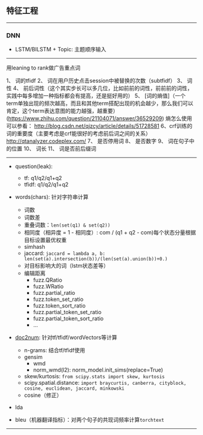 ## 特征工程
---
### DNN
- LSTM/BILSTM + Topic: 主题顺序输入


---
用leaning to rank做广告重点词


1、 词的tfidf 
2、 词在用户历史点击session中被替换的次数（subtfidf） 
3、 词性 
4、 前后词性（这个其实步长可以多几位，比如前前的词性，前前前的词性，实践中每多增加一种指标都会有提高，还是挺好用的） 
5、 [词的熵值]（一个term单独出现的频次越高，而且和其他term搭配出现的机会越少，那么我们可以肯定，这个term表达意图的能力越强，越重要）(https://www.zhihu.com/question/21104071/answer/36529209) 
熵怎么使用可以参看： 
http://blog.csdn.net/qjzcy/article/details/51728581 
6、crf训练的词的重要度（主要考虑是crf能很好的考虑前后词之间的关系） 
http://qtanalyzer.codeplex.com/ 
7、 是否停用词 
8、 是否数字 
9、 词在句子中的位置 
10、 词长 
11、 词是否前后缀词





----
- question(leak): 
  - tf: q1/q2/q1+q2
  - tfidf: q1/q2/q1+q2
  
- words(chars): 针对字符串计算
  - 词数
  - 词数差
  - 重叠词数：`len(set(q1) & set(q2))`
  - 相同度（相异度 = 1 - 相同度）: com / (q1 + q2 - com)每个状态分量根据目标设置最优权重
  - simhash
  - jaccard: `jaccard = lambda a, b: len(set(a).intersection(b))/(len(set(a).union(b))+0.)`
  - 对目标影响大的词（lstm状态差等）
  - 编辑距离
    - fuzz.QRatio
    - fuzz.WRatio
    - fuzz.partial_ratio
    - fuzz.token_set_ratio
    - fuzz.token_sort_ratio
    - fuzz.partial_token_set_ratio
    - fuzz.partial_token_sort_ratio
    - ...

  
- [doc2num][3]: 针对tf/tfidf/wordVectors等计算
  - n-grams: 结合tf/tfidf使用
  - gensim
    - wmd
    - norm_wmd(l2): norm_model.init_sims(replace=True)
  - skew/kurtosis: `from scipy.stats import skew, kurtosis`
  - scipy.spatial.distance: `import braycurtis, canberra, cityblock, cosine, euclidean, jaccard, minkowski`
  - cosine（修正）

- lda
- bleu（机器翻译指标）：对两个句子的共现词频率计算`torchtext`



---
[1]: https://ai.ppdai.com/mirror/goToMirrorDetail?mirrorId=1
[2]: https://github.com/Jie-Yuan/PpdaiQuestionPairsMatching/tree/master/Baseline
[3]: https://www.kaggle.com/kardopaska/fast-how-to-abhishek-s-features-w-o-cray-xk7
